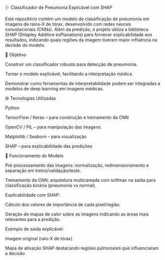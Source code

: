 🩺 Classificador de Pneumonia Explicável com SHAP

Este repositório contém um modelo de classificação de pneumonia em imagens de raios-X de tórax, desenvolvido com redes neurais convolucionais (CNNs). Além da predição, o projeto utiliza a biblioteca SHAP (SHapley Additive exPlanations) para fornecer explicabilidade aos resultados, indicando quais regiões da imagem tiveram maior influência na decisão do modelo.

🧩 Objetivo

Construir um classificador robusto para detecção de pneumonia.

Tornar o modelo explicável, facilitando a interpretação médica.

Demonstrar como ferramentas de interpretabilidade podem ser integradas a modelos de deep learning em imagens médicas.

⚙️ Tecnologias Utilizadas

Python 

TensorFlow / Keras – para construção e treinamento da CNN

OpenCV / PIL – para manipulação das imagens

Matplotlib / Seaborn – para visualização

SHAP – para explicabilidade das predições

🎯 Funcionamento do Modelo

Pré-processamento das imagens: normalização, redimensionamento e separação em treino/validação/teste.

Treinamento da CNN: arquitetura multicamada com softmax na saída para classificação binária (pneumonia vs normal).

Explicabilidade com SHAP:

Cálculo dos valores de importância de cada pixel/região.

Geração de mapas de calor sobre as imagens indicando as áreas mais relevantes para a predição.

Exemplo de saída explicável:

Imagem original (raio-X de tórax)

Mapa de ativação SHAP destacando regiões pulmonares que influenciaram a decisão
